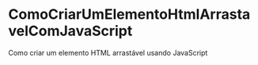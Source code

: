 # ComoCriarUmElementoHtmlArrastavelComJavaScript
Como criar um elemento HTML arrastável usando JavaScript
